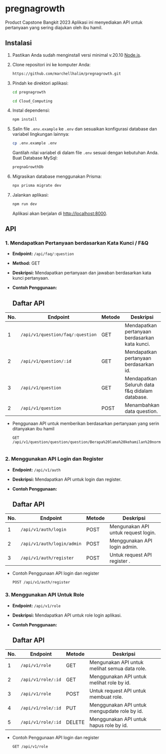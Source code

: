 # pregnagrowth
Product Capstone Bangkit 2023
Aplikasi ini menyediakan API untuk pertanyaan yang sering diajukan oleh ibu hamil.

## Instalasi

1. Pastikan Anda sudah menginstall versi minimal v.20.10 [Node.js](https://nodejs.org/).
2. Clone repositori ini ke komputer Anda:

    ```bash
    https://github.com/marchellhalim/pregnagrowth.git
    ```

3. Pindah ke direktori aplikasi:

    ```bash
    cd pregnagrowth
    ```
    ```bash
    cd Cloud_Computing
    ```

4. Instal dependensi:

    ```bash
    npm install
    ```

5. Salin file `.env.example` ke `.env` dan sesuaikan konfigurasi database dan variabel lingkungan lainnya:

    ```bash
    cp .env.example .env
    ```

    Gantilah nilai variabel di dalam file `.env` sesuai dengan kebutuhan Anda.
   Buat Database MySql:
    ```bash
    pregnaGrowthDb
    ```

7. Migrasikan database menggunakan Prisma:

    ```bash
    npx prisma migrate dev
    ```

8. Jalankan aplikasi:

    ```bash
    npm run dev
    ```

    Aplikasi akan berjalan di [http://localhost:8000](http://localhost:8000).

## API

### 1. Mendapatkan Pertanyaan berdasarkan Kata Kunci / F&Q

- **Endpoint:** `/api/faq/:question`
- **Method:** GET
- **Deskripsi:** Mendapatkan pertanyaan dan jawaban berdasarkan kata kunci pertanyaan.
- **Contoh Penggunaan:**


  ## Daftar API

| No.  | Endpoint                    | Metode | Deskripsi                                      |
|------|-----------------------------|--------|------------------------------------------------|
| 1    | `/api/v1/question/faq/:question`       | GET    | Mendapatkan pertanyaan berdasarkan kata kunci. |
| 2    | `/api/v1/question/:id`                 | GET    | Mendapatkan pertanyaan berdasarkan id.         |
| 3    | `/api/v1/question`                     | GET    | Mendapatkan Seluruh data f&q didalam database. |
| 2    | `/api/v1/question`                     | POST   | Menambahkan data question.                     |

- Penggunaan API untuk memberikan berdasarkan pertanyaan yang serin ditanyakan ibu hamil
  ```http
  GET /api/v1/question/question/question/Berapa%20lama%20kehamilan%20normal?


### 2. Menggunakan API Login dan Register

- **Endpoint:** `/api/v1/auth`
- **Deskripsi:** Mendapatkan API untuk login dan register.
- **Contoh Penggunaan:**


  ## Daftar API

| No.  | Endpoint                    | Metode | Deskripsi                                      |
|------|-----------------------------|--------|------------------------------------------------|
| 1    | `/api/v1/auth/login`        | POST   | Mengunakan API untuk request login.            |
| 2    | `/api/v1/auth/login/admin`  | POST   | Menggunakan API login admin.                   |
| 3    | `/api/v1/auth/register`     | POST   | Untuk request API register .                   |

- Contoh Penggunaan API login dan register
  ```http
  POST /api/v1/auth/register

### 3. Menggunakan API Untuk Role

- **Endpoint:** `/api/v1/role`
- **Deskripsi:** Mendapatkan API untuk role login aplikasi.
- **Contoh Penggunaan:**


  ## Daftar API

| No.  | Endpoint                    | Metode | Deskripsi                                      |
|------|-----------------------------|--------|------------------------------------------------|
| 1    | `/api/v1/role`        | GET   | Mengunakan API untuk melihat semua data role.         |
| 2    | `/api/v1/role/:id`    | GET   | Menggunakan API untuk melihat role by id.             |
| 3    | `/api/v1/role`        | POST  | Untuk request API untuk membuat role.                 |
| 4    | `/api/v1/role/:id`    | PUT   | Menggunakan API untuk mengupdate role by id.          |
| 5    | `/api/v1/role/:id`    | DELETE| Menggunakan API untuk hapus role by id.               |

- Contoh Penggunaan API login dan register
  ```http
  GET /api/v1/role
